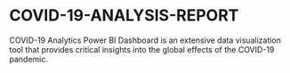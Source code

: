 # COVID-19-ANALYSIS-REPORT
COVID-19 Analytics Power BI Dashboard is an extensive data visualization tool that provides critical insights into the global effects of the COVID-19 pandemic.
